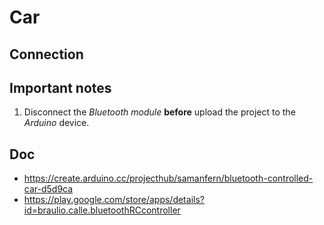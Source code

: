 # Car

## Connection

## Important notes

1. Disconnect the _Bluetooth module_ **before** upload the project to the _Arduino_ device.

## Doc

- <https://create.arduino.cc/projecthub/samanfern/bluetooth-controlled-car-d5d9ca>
- <https://play.google.com/store/apps/details?id=braulio.calle.bluetoothRCcontroller>
